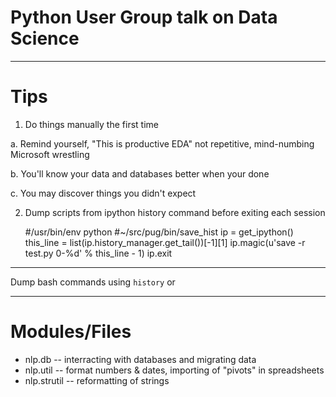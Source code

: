 # Python User Group talk on Data Science

---

# Tips

1. Do things manually the first time
    
  a. Remind yourself, "This is productive EDA" not repetitive, mind-numbing Microsoft wrestling

  b. You'll know your data and databases better when your done

  c. You may discover things you didn't expect

2. Dump scripts from ipython history command before exiting each session

    #/usr/bin/env python
    #~/src/pug/bin/save_hist
    ip = get_ipython()
    this_line = list(ip.history_manager.get_tail())[-1][1]
    ip.magic(u'save -r test.py 0-%d' % this_line - 1)
    ip.exit

---

Dump bash commands using `history` or 

---

# Modules/Files

* nlp.db -- interracting with databases and migrating data
* nlp.util -- format numbers & dates, importing of "pivots" in spreadsheets
* nlp.strutil -- reformatting of strings
